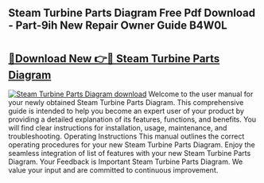 ## Steam Turbine Parts Diagram Free Pdf Download - Part-9ih New Repair Owner Guide B4W0L

# <h2><a href="http://dfjbbqw.blite.top/?on=Steam+Turbine+Parts+Diagram">🔗Download New 👉🔴 Steam Turbine Parts Diagram</a></h2>

[![Steam Turbine Parts Diagram download](https://i.imgur.com/lujVjoI.png)](http://dfjbbqw.blite.top/?on=Steam+Turbine+Parts+Diagram)
Welcome to the user manual for your newly obtained Steam Turbine Parts Diagram. This comprehensive guide is intended to help you become an expert user of your product by providing a detailed explanation of its features, functions, and benefits. You will find clear instructions for installation, usage, maintenance, and troubleshooting. Operating Instructions This manual outlines the correct operating procedures for your new Steam Turbine Parts Diagram. Enjoy the seamless integration of list of features with your new Steam Turbine Parts Diagram. Your Feedback is Important Steam Turbine Parts Diagram. We value your input and are committed to continuous improvement.
